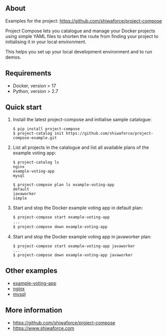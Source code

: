 About
-----

Examples for the project: https://github.com/shiwaforce/project-compose

Project Compose lets you catalogue and manage your Docker projects using
simple YAML files to shorten the route from finding your project to
initialising it in your local environment.

This helps you set up your local development environment and to run
demos.

Requirements
------------

-   Docker, version \> 17
-   Python, version \> 2.7

Quick start 
------------

1. Install the latest project-compose and initialise sample catalogue:
	```shell
	$ pip install project-compose
	$ project-catalog init https://github.com/shiwaforce/project-compose-example.git
	```

2. List all projects in the catalogue and list all available plans of the example voting app:
	```shell
	$ project-catalog ls
	nginx
	example-voting-app
	mysql
	
	$ project-compose plan ls example-voting-app
    default
    javaworker
    simple
	```
     
3. Start and stop the Docker example voting app in default plan:
	```sh
	$ project-compose start example-voting-app
	...
	$ project-compose down example-voting-app 
	```
    
4. Start and stop the Docker example voting app in javaworker plan:
	```shell
	$ project-compose start example-voting-app javaworker
	...
	$ project-compose down example-voting-app javaworker
	```

Other examples
----------------
- [example-voting-app](https://github.com/shiwaforce/project-compose-example/blob/master/example-voting-app/README.md)
- [nginx](https://github.com/shiwaforce/project-compose-example/blob/master/nginx/README.md)
- [mysql](https://github.com/shiwaforce/project-compose-example/blob/master/mysql/README.md)

More information
-----------------
- https://github.com/shiwaforce/project-compose
- https://www.shiwaforce.com
